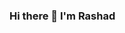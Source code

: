 ### Hi there 👋 I'm Rashad

<!--
**rashadharrison/RashadHarrison** is a ✨ _special_ ✨ repository because its `README.md` (this file) appears on your GitHub profile.

Here are some ideas to get you started:

- 🔭 I’m currently working on ...web development projects
- 🌱 I’m currently learning ... the (N)ode (E)xpress (R)eact (D)atabases stack @ FullStack Academy
- 👯 I’m looking to collaborate on ... absolutely anything that where I can add value
- 🤔 I’m looking for help with ... my learning journey 
- 📫 How to reach me: ... www.linkedin.com/in/rashadmartin
-->
